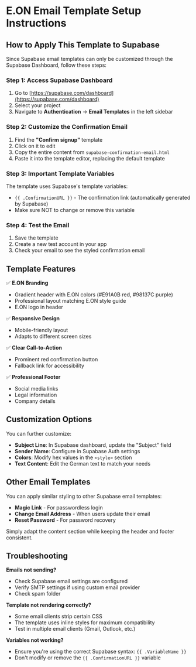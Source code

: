 # E.ON Email Template Setup Instructions

## How to Apply This Template to Supabase

Since Supabase email templates can only be customized through the Supabase Dashboard, follow these steps:

### Step 1: Access Supabase Dashboard
1. Go to [https://supabase.com/dashboard](https://supabase.com/dashboard)
2. Select your project
3. Navigate to **Authentication** → **Email Templates** in the left sidebar

### Step 2: Customize the Confirmation Email
1. Find the **"Confirm signup"** template
2. Click on it to edit
3. Copy the entire content from `supabase-confirmation-email.html`
4. Paste it into the template editor, replacing the default template

### Step 3: Important Template Variables
The template uses Supabase's template variables:
- `{{ .ConfirmationURL }}` - The confirmation link (automatically generated by Supabase)
- Make sure NOT to change or remove this variable

### Step 4: Test the Email
1. Save the template
2. Create a new test account in your app
3. Check your email to see the styled confirmation email

## Template Features

✅ **E.ON Branding**
- Gradient header with E.ON colors (#E91A0B red, #98137C purple)
- Professional layout matching E.ON style guide
- E.ON logo in header

✅ **Responsive Design**
- Mobile-friendly layout
- Adapts to different screen sizes

✅ **Clear Call-to-Action**
- Prominent red confirmation button
- Fallback link for accessibility

✅ **Professional Footer**
- Social media links
- Legal information
- Company details

## Customization Options

You can further customize:
- **Subject Line**: In Supabase dashboard, update the "Subject" field
- **Sender Name**: Configure in Supabase Auth settings
- **Colors**: Modify hex values in the `<style>` section
- **Text Content**: Edit the German text to match your needs

## Other Email Templates

You can apply similar styling to other Supabase email templates:
- **Magic Link** - For passwordless login
- **Change Email Address** - When users update their email
- **Reset Password** - For password recovery

Simply adapt the content section while keeping the header and footer consistent.

## Troubleshooting

**Emails not sending?**
- Check Supabase email settings are configured
- Verify SMTP settings if using custom email provider
- Check spam folder

**Template not rendering correctly?**
- Some email clients strip certain CSS
- The template uses inline styles for maximum compatibility
- Test in multiple email clients (Gmail, Outlook, etc.)

**Variables not working?**
- Ensure you're using the correct Supabase syntax: `{{ .VariableName }}`
- Don't modify or remove the `{{ .ConfirmationURL }}` variable
